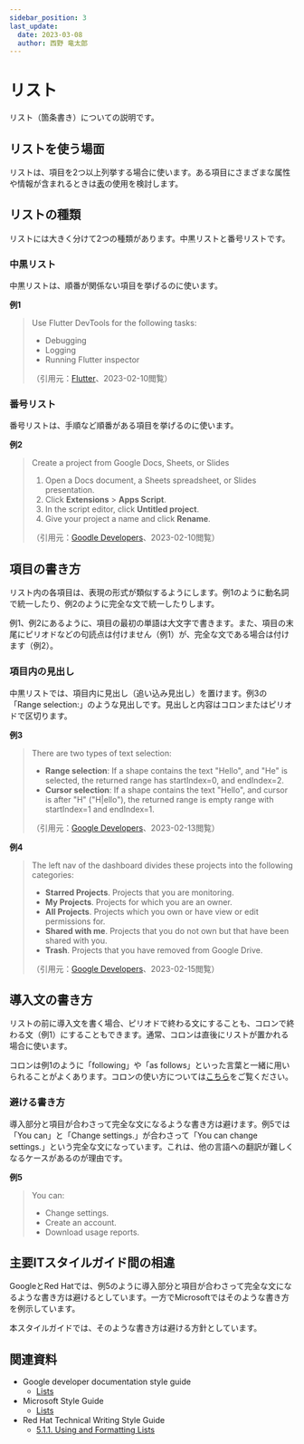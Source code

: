 ```yaml
---
sidebar_position: 3
last_update:
  date: 2023-03-08
  author: 西野 竜太郎
---
```


# リスト

リスト（箇条書き）についての説明です。

## リストを使う場面

リストは、項目を2つ以上列挙する場合に使います。ある項目にさまざまな属性や情報が含まれるときは[表](tables.md)の使用を検討します。

## リストの種類

リストには大きく分けて2つの種類があります。中黒リストと番号リストです。

### 中黒リスト

中黒リストは、順番が関係ない項目を挙げるのに使います。

**例1**

> Use Flutter DevTools for the following tasks:
> 
> * Debugging
> * Logging
> * Running Flutter inspector
> 
> （引用元：[Flutter](https://docs.flutter.dev/development/platform-integration/web/faq)、2023-02-10閲覧）

### 番号リスト

番号リストは、手順など順番がある項目を挙げるのに使います。

**例2**

> Create a project from Google Docs, Sheets, or Slides
> 
> 1. Open a Docs document, a Sheets spreadsheet, or Slides presentation.
> 2. Click **Extensions** > **Apps Script**.
> 3. In the script editor, click **Untitled project**.
> 4. Give your project a name and click **Rename**.
> 
> （引用元：[Goodle Developers](https://developers.google.com/apps-script/guides/projects)、2023-02-10閲覧）

## 項目の書き方

リスト内の各項目は、表現の形式が類似するようにします。例1のように動名詞で統一したり、例2のように完全な文で統一したりします。

例1、例2にあるように、項目の最初の単語は大文字で書きます。また、項目の末尾にピリオドなどの句読点は付けません（例1）が、完全な文である場合は付けます（例2）。

### 項目内の見出し

中黒リストでは、項目内に見出し（追い込み見出し）を置けます。例3の「Range selection:」のような見出しです。見出しと内容はコロンまたはピリオドで区切ります。

**例3**

> There are two types of text selection:
> 
> * **Range selection**: If a shape contains the text "Hello", and "He" is selected, the returned range has startIndex=0, and endIndex=2.
> * **Cursor selection**: If a shape contains the text "Hello", and cursor is after "H" ("H|ello"), the returned range is empty range with startIndex=1 and endIndex=1.
> 
> （引用元：[Google Developers](https://developers.google.com/apps-script/guides/slides/selecting)、2023-02-13閲覧）

**例4**

> The left nav of the dashboard divides these projects into the following categories:
> 
> - **Starred Projects**. Projects that you are monitoring.
> - **My Projects**. Projects for which you are an owner.
> - **All Projects**. Projects which you own or have view or edit permissions for.
> - **Shared with me**. Projects that you do not own but that have been shared with you.
> - **Trash**. Projects that you have removed from Google Drive.
> 
> （引用元：[Google Developers](https://developers.google.com/apps-script/guides/dashboard)、2023-02-15閲覧）

## 導入文の書き方

リストの前に導入文を書く場合、ピリオドで終わる文にすることも、コロンで終わる文（例1）にすることもできます。通常、コロンは直後にリストが置かれる場合に使います。

コロンは例1のように「following」や「as follows」といった言葉と一緒に用いられることがよくあります。コロンの使い方については[こちら](../punctuation-symbol/colons.md)をご覧ください。

### 避ける書き方

導入部分と項目が合わさって完全な文になるような書き方は避けます。例5では「You can」と「Change settings.」が合わさって「You can change settings.」という完全な文になっています。これは、他の言語への翻訳が難しくなるケースがあるのが理由です。

**例5**

> You can:
> * Change settings.
> * Create an account.
> * Download usage reports.

## 主要ITスタイルガイド間の相違

GoogleとRed Hatでは、例5のように導入部分と項目が合わさって完全な文になるような書き方は避けるとしています。一方でMicrosoftではそのような書き方を例示しています。

本スタイルガイドでは、そのような書き方は避ける方針としています。

## 関連資料

- Google developer documentation style guide
    - [Lists](https://developers.google.com/style/lists)
- Microsoft Style Guide
    - [Lists](https://learn.microsoft.com/en-us/style-guide/scannable-content/lists)
- Red Hat Technical Writing Style Guide
    - [5.1.1. Using and Formatting Lists](https://stylepedia.net/style/6.0/#Sentence_Structure-Using_Lists_Correctly)